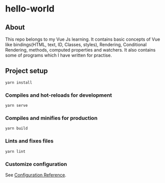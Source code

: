 # hello-world


## About
 This repo belongs to my Vue Js learning. It contains basic concepts of Vue like bindings(HTML, text, ID, Classes, styles), Rendering, Conditional Rendering, methods, computed properties and watchers. It also contains some of programs which I have written for practise.

## Project setup
```
yarn install
```

### Compiles and hot-reloads for development
```
yarn serve
```

### Compiles and minifies for production 
```
yarn build
```

### Lints and fixes files
```
yarn lint
```

### Customize configuration
See [Configuration Reference](https://cli.vuejs.org/config/).
